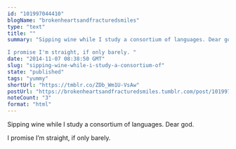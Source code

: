 ```yaml
---
id: "101997044410"
blogName: "brokenheartsandfracturedsmiles"
type: "text"
title: ""
summary: "Sipping wine while I study a consortium of languages. Dear god.

I promise I'm straight, if only barely. "
date: "2014-11-07 08:38:50 GMT"
slug: "sipping-wine-while-i-study-a-consortium-of"
state: "published"
tags: "yummy"
shortUrl: "https://tmblr.co/ZDb_Wm1U-VsAw"
postUrl: "https://brokenheartsandfracturedsmiles.tumblr.com/post/101997044410/sipping-wine-while-i-study-a-consortium-of"
noteCount: "3"
format: "html"
---
```


Sipping wine while I study a consortium of languages. Dear god.

I promise I’m straight, if only barely.